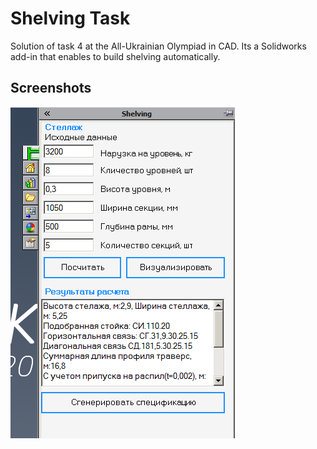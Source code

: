 # Shelving Task

Solution of task 4 at the All-Ukrainian Olympiad in CAD. Its a Solidworks add-in that enables to build shelving automatically.

## Screenshots

![Addin window](https://raw.githubusercontent.com/ortogo/Shelving-Task/master/screenshots/Taskpane.png)
